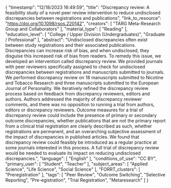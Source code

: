 {
    "timestamp": "12/18/2023 16:49:59",
    "title": "Discrepancy review: A feasibility study of a novel peer review intervention to reduce undisclosed discrepancies between registrations and publications",
    "link_to_resource": "https://doi.org/10.1098/rsos.220142",
    "creators": [
        "TARG Meta-Research Group and Collaborators"
    ],
    "material_type": [
        "Reading"
    ],
    "education_level": [
        "College / Upper Division (Undergraduates)",
        "Graduate / Professional"
    ],
    "abstract": "Undisclosed discrepancies often exist between study registrations and their associated publications. Discrepancies can increase risk of bias, and when undisclosed, they disguise this increased risk of bias from readers. To remedy this issue, we developed an intervention called discrepancy review. We provided journals with peer reviewers specifically assigned to check for undisclosed discrepancies between registrations and manuscripts submitted to journals. We performed discrepancy review on 18 manuscripts submitted to Nicotine and Tobacco Research and three manuscripts submitted to the European Journal of Personality. We iteratively refined the discrepancy review process based on feedback from discrepancy reviewers, editors and authors. Authors addressed the majority of discrepancy reviewer comments, and there was no opposition to running a trial from authors, editors or discrepancy reviewers. Outcome measures for a trial of discrepancy review could include the presence of primary or secondary outcome discrepancies, whether publications that are not the primary report from a clinical trial registration are clearly described as such, whether registrations are permanent, and an overarching subjective assessment of the impact of discrepancies in published articles. We found that discrepancy review could feasibly be introduced as a regular practice at some journals interested in this process. A full trial of discrepancy review would be needed to evaluate its impact on reducing undisclosed discrepancies.",
    "language": [
        "English"
    ],
    "conditions_of_use": "CC BY",
    "primary_user": [
        "Student",
        "Teacher"
    ],
    "subject_areas": [
        "Applied Science",
        "Life Science",
        "Social Science"
    ],
    "FORRT_clusters": [
        "Preregistration"
    ],
    "tags": [
        "Peer Review",
        "Outcome Switching",
        "Selective Reporting",
        "Pre-egistration",
        "Trial Registration",
        "Metaresearch"
    ]
}